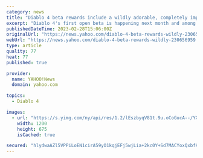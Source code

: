```yaml
---
category: news
title: "Diablo 4 beta rewards include a wildly adorable, completely impractical baby wolf backpack"
excerpt: "Diablo 4's first open beta is happening next month and among the rewards you can earn is a baby wolf backpack that's so cute and impractical that I just can't help but want it. Whether you're playing ..."
publishedDateTime: 2023-02-28T15:06:00Z
originalUrl: "https://news.yahoo.com/diablo-4-beta-rewards-wildly-230656959.html"
webUrl: "https://news.yahoo.com/diablo-4-beta-rewards-wildly-230656959.html"
type: article
quality: 77
heat: 77
published: true

provider:
  name: YAHOO!News
  domain: yahoo.com

topics:
  - Diablo 4

images:
  - url: "https://s.yimg.com/ny/api/res/1.2/lEszbyqV81t.9u.oCoGucA--/YXBwaWQ9aGlnaGxhbmRlcjt3PTEyMDA7aD02NzU-/https://media.zenfs.com/en/gamesradar_237/eb0f3559771edc77fd07fbc4b499f84e"
    width: 1200
    height: 675
    isCached: true

secured: "hlydwaAZl5VPPiLoEN1cirA59yO1kqjEFj5wjLia+2kc0Y+Sd7MACYoxQxbfKG71G0lURq8SkQLUSywXhjocAJeMXUmvfe9wQM4NGEImTZuck5nbF+O1OSTof2FKRuU3f4eWhYRWJ2l5BO4lK7JmQVMjgdSe6KEb1ne++Q71XrAqATbswDDVHqh/EpXVktlZdRrCL3CumGCShuFl8XOuUftaxpAyNdqZagkVOKMEvX+5G3EJpjtqAJudf6g8zbJT/meMdfIYzjBT3dVo0Ou01IZLJY9AZI8qFPzbH8n6Ibw9mE5afxMLx+sUrIYqf8ntl0eGx/m6egUACpgNdrLhP49Z94AahCJ06PiNAQaxH90=;ERpI0TgrueoNVn81YkB4/Q=="
---
```


